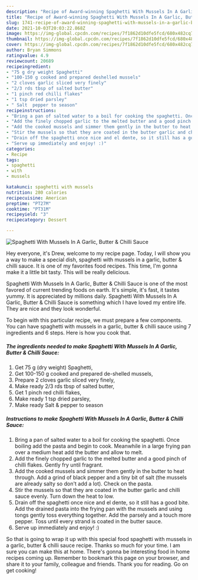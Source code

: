 ```yaml
---
description: "Recipe of Award-winning Spaghetti With Mussels In A Garlic, Butter &amp; Chilli Sauce"
title: "Recipe of Award-winning Spaghetti With Mussels In A Garlic, Butter &amp; Chilli Sauce"
slug: 1741-recipe-of-award-winning-spaghetti-with-mussels-in-a-garlic-butter-and-amp-chilli-sauce
date: 2021-10-03T20:03:22.868Z
image: https://img-global.cpcdn.com/recipes/7f1862d10dfe5fcd/680x482cq70/spaghetti-with-mussels-in-a-garlic-butter-chilli-sauce-recipe-main-photo.jpg
thumbnail: https://img-global.cpcdn.com/recipes/7f1862d10dfe5fcd/680x482cq70/spaghetti-with-mussels-in-a-garlic-butter-chilli-sauce-recipe-main-photo.jpg
cover: https://img-global.cpcdn.com/recipes/7f1862d10dfe5fcd/680x482cq70/spaghetti-with-mussels-in-a-garlic-butter-chilli-sauce-recipe-main-photo.jpg
author: Bryan Simmons
ratingvalue: 4.9
reviewcount: 20689
recipeingredient:
- "75 g dry weight Spaghetti"
- "100-150 g cooked and prepared deshelled mussels"
- "2 cloves garlic sliced very finely"
- "2/3 rds tbsp of salted butter"
- "1 pinch red chilli flakes"
- "1 tsp dried parsley"
- " Salt  pepper to season"
recipeinstructions:
- "Bring a pan of salted water to a boil for cooking the spaghetti. Once boiling add the pasta and begin to cook. Meanwhile in a large frying pan over a medium heat add the butter and allow to melt."
- "Add the finely chopped garlic to the melted butter and a good pinch of chilli flakes. Gently fry until fragrant."
- "Add the cooked mussels and simmer them gently in the butter to heat through. Add a grind of black pepper and a tiny bit of salt (the mussels are already salty so don't add a lot). Check on the pasta."
- "Stir the mussels so that they are coated in the butter garlic and chilli sauce evenly. Turn down the heat to low."
- "Drain off the spaghetti once nice and el dente, so it still has a good bite. Add the drained pasta into the frying pan with the mussels and using tongs gently toss everything together. Add the parsely and a touch more pepper. Toss until every strand is coated in the butter sauce."
- "Serve up immediately and enjoy! :)"
categories:
- Recipe
tags:
- spaghetti
- with
- mussels

katakunci: spaghetti with mussels 
nutrition: 280 calories
recipecuisine: American
preptime: "PT27M"
cooktime: "PT31M"
recipeyield: "3"
recipecategory: Dessert

---
```



![Spaghetti With Mussels In A Garlic, Butter & Chilli Sauce](https://img-global.cpcdn.com/recipes/7f1862d10dfe5fcd/680x482cq70/spaghetti-with-mussels-in-a-garlic-butter-chilli-sauce-recipe-main-photo.jpg)

Hey everyone, it's Drew, welcome to my recipe page. Today, I will show you a way to make a special dish, spaghetti with mussels in a garlic, butter & chilli sauce. It is one of my favorites food recipes. This time, I'm gonna make it a little bit tasty. This will be really delicious.



Spaghetti With Mussels In A Garlic, Butter & Chilli Sauce is one of the most favored of current trending foods on earth. It's simple, it's fast, it tastes yummy. It is appreciated by millions daily. Spaghetti With Mussels In A Garlic, Butter & Chilli Sauce is something which I have loved my entire life. They are nice and they look wonderful.


To begin with this particular recipe, we must prepare a few components. You can have spaghetti with mussels in a garlic, butter & chilli sauce using 7 ingredients and 6 steps. Here is how you cook that.

<!--inarticleads1-->

##### The ingredients needed to make Spaghetti With Mussels In A Garlic, Butter & Chilli Sauce:

1. Get 75 g (dry weight) Spaghetti,
1. Get 100-150 g cooked and prepared de-shelled mussels,
1. Prepare 2 cloves garlic sliced very finely,
1. Make ready 2/3 rds tbsp of salted butter,
1. Get 1 pinch red chilli flakes,
1. Make ready 1 tsp dried parsley,
1. Make ready  Salt & pepper to season




<!--inarticleads2-->

##### Instructions to make Spaghetti With Mussels In A Garlic, Butter & Chilli Sauce:

1. Bring a pan of salted water to a boil for cooking the spaghetti. Once boiling add the pasta and begin to cook. Meanwhile in a large frying pan over a medium heat add the butter and allow to melt.
1. Add the finely chopped garlic to the melted butter and a good pinch of chilli flakes. Gently fry until fragrant.
1. Add the cooked mussels and simmer them gently in the butter to heat through. Add a grind of black pepper and a tiny bit of salt (the mussels are already salty so don't add a lot). Check on the pasta.
1. Stir the mussels so that they are coated in the butter garlic and chilli sauce evenly. Turn down the heat to low.
1. Drain off the spaghetti once nice and el dente, so it still has a good bite. Add the drained pasta into the frying pan with the mussels and using tongs gently toss everything together. Add the parsely and a touch more pepper. Toss until every strand is coated in the butter sauce.
1. Serve up immediately and enjoy! :)




So that is going to wrap it up with this special food spaghetti with mussels in a garlic, butter & chilli sauce recipe. Thanks so much for your time. I am sure you can make this at home. There's gonna be interesting food in home recipes coming up. Remember to bookmark this page on your browser, and share it to your family, colleague and friends. Thank you for reading. Go on get cooking!
